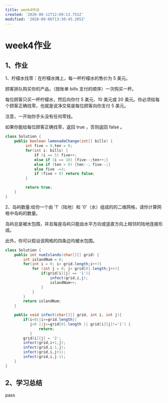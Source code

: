 ```yaml
---
title: week4作业
created: '2020-08-11T12:09:13.751Z'
modified: '2020-09-06T13:30:45.205Z'
---
```


# week4作业
## 1、作业
1、柠檬水找零：在柠檬水摊上，每一杯柠檬水的售价为 5 美元。

顾客排队购买你的产品，（按账单 bills 支付的顺序）一次购买一杯。

每位顾客只买一杯柠檬水，然后向你付 5 美元、10 美元或 20 美元。你必须给每个顾客正确找零，也就是说净交易是每位顾客向你支付 5 美元。

注意，一开始你手头没有任何零钱。

如果你能给每位顾客正确找零，返回 true ，否则返回 false 。

```Java
class Solution {
    public boolean lemonadeChange(int[] bills) {
         int five = 0,ten = 0;
         for(int i: bills) {
             if (i == 5) five++;
             else if (i == 10) {five--;ten++;}
             else if (ten > 0) {ten--; five--;}
             else five -=3;
             if (five < 0) return false;
         }

         return true;
    }
}
```
2、岛屿数量:给你一个由 '1'（陆地）和 '0'（水）组成的的二维网格，请你计算网格中岛屿的数量。

岛屿总是被水包围，并且每座岛屿只能由水平方向或竖直方向上相邻的陆地连接形成。

此外，你可以假设该网格的四条边均被水包围。
```Java
class Solution {
    public int numIslands(char[][] grid) {
        int islandNum = 0;
        for(int i = 0; i< grid.length;i++){
            for (int j = 0; j< grid[0].length;j++){
                if(grid[i][j] == '1'){
                    infect(grid,i,j);
                    islandNum++;
                }
            }
        }
        return islandNum;
    }

    public void infect(char[][] grid, int i, int j){
        if(i<0||i>=grid.length||
           j<0 ||j>=grid[0].length || grid[i][j]!='1') {
               return;
           }
        grid[i][j] = '2';
        infect(grid,i+1,j);
        infect(grid,i-1,j);
        infect(grid,i,j+1);
        infect(grid,i,j-1);
    }
}

```

## 2、学习总结
pass

